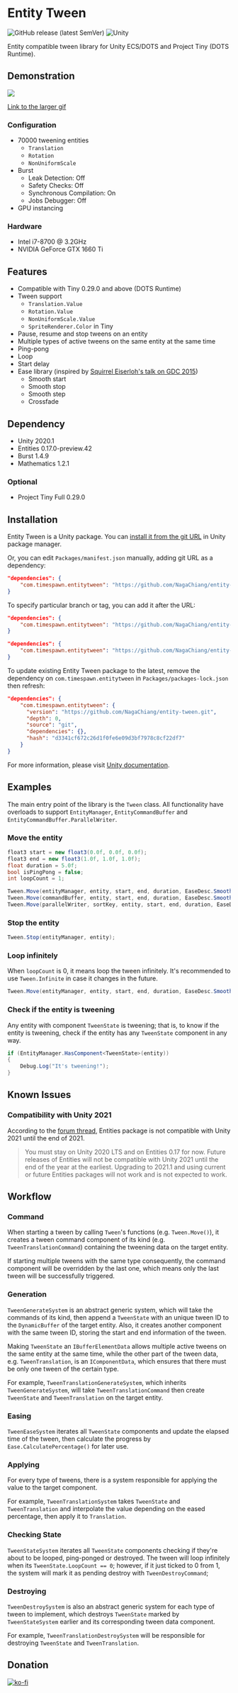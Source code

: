 # Entity Tween

![GitHub release (latest SemVer)](https://img.shields.io/github/v/release/nagachiang/entity-tween?sort=semver) ![Unity](https://github.com/NagaChiang/entity-tween/workflows/Unity/badge.svg)

Entity compatible tween library for Unity ECS/DOTS and Project Tiny (DOTS Runtime).

## Demonstration

![](https://i.imgur.com/3GM0RCE.gif)

[Link to the larger gif](https://i.imgur.com/3oZnviK.gif)

### Configuration

- 70000 tweening entities
    - `Translation`
    - `Rotation`
    - `NonUniformScale`
- Burst
    - Leak Detection: Off
    - Safety Checks: Off
    - Synchronous Compilation: On
    - Jobs Debugger: Off
- GPU instancing

### Hardware

- Intel i7-8700 @ 3.2GHz
- NVIDIA GeForce GTX 1660 Ti

## Features

- Compatible with Tiny 0.29.0 and above (DOTS Runtime)
- Tween support
    - `Translation.Value`
    - `Rotation.Value`
    - `NonUniformScale.Value`
    - `SpriteRenderer.Color` in Tiny
- Pause, resume and stop tweens on an entity
- Multiple types of active tweens on the same entity at the same time
- Ping-pong
- Loop
- Start delay
- Ease library (inspired by [Squirrel Eiserloh's talk on GDC 2015](https://www.youtube.com/watch?v=mr5xkf6zSzk))
    - Smooth start
    - Smooth stop
    - Smooth step
    - Crossfade

## Dependency

- Unity 2020.1
- Entities 0.17.0-preview.42
- Burst 1.4.9
- Mathematics 1.2.1

### Optional

- Project Tiny Full 0.29.0

## Installation

Entity Tween is a Unity package. You can [install it from the git URL](https://docs.unity3d.com/2020.1/Documentation/Manual/upm-ui-giturl.html) in Unity package manager.

Or, you can edit `Packages/manifest.json` manually, adding git URL as a dependency:

```json
"dependencies": {
    "com.timespawn.entitytween": "https://github.com/NagaChiang/entity-tween.git"
}
```

To specify particular branch or tag, you can add it after the URL:

```json
"dependencies": {
    "com.timespawn.entitytween": "https://github.com/NagaChiang/entity-tween.git#develop"
}
```

```json
"dependencies": {
    "com.timespawn.entitytween": "https://github.com/NagaChiang/entity-tween.git#v0.1.0"
}
```

To update existing Entity Tween package to the latest, remove the dependency on `com.timespawn.entitytween` in `Packages/packages-lock.json` then refresh:

```json
"dependencies": {
    "com.timespawn.entitytween": {
      "version": "https://github.com/NagaChiang/entity-tween.git",
      "depth": 0,
      "source": "git",
      "dependencies": {},
      "hash": "d3341cf672c26d1f0fe6e09d3bf7978c8cf22df7"
    }
}
```

For more information, please visit [Unity documentation](https://docs.unity3d.com/2020.1/Documentation/Manual/upm-git.html).

## Examples

The main entry point of the library is the `Tween` class. All functionality have overloads to support `EntityManager`, `EntityCommandBuffer` and `EntityCommandBuffer.ParallelWriter`.

### Move the entity

```cs
float3 start = new float3(0.0f, 0.0f, 0.0f);
float3 end = new float3(1.0f, 1.0f, 1.0f);
float duration = 5.0f;
bool isPingPong = false;
int loopCount = 1;

Tween.Move(entityManager, entity, start, end, duration, EaseDesc.SmoothStep, isPingPong, loopCount);
Tween.Move(commandBuffer, entity, start, end, duration, EaseDesc.SmoothStep, isPingPong, loopCount);
Tween.Move(parallelWriter, sortKey, entity, start, end, duration, EaseDesc.SmoothStep, isPingPong, loopCount);
```

### Stop the entity

```cs
Tween.Stop(entityManager, entity);
```

### Loop infinitely

When `loopCount` is 0, it means loop the tween infinitely. It's recommended to use `Tween.Infinite` in case it changes in the future.

```cs
Tween.Move(entityManager, entity, start, end, duration, EaseDesc.SmoothStep, isPingPong, Tween.Infinite);
```

### Check if the entity is tweening

Any entity with component `TweenState` is tweening; that is, to know if the entity is tweening, check if the entity has any `TweenState` component in any way.

```cs
if (EntityManager.HasComponent<TweenState>(entity))
{
    Debug.Log("It's tweening!");
}
```

## Known Issues

### Compatibility with Unity 2021

According to the [forum thread](https://forum.unity.com/threads/notice-on-dots-compatibility-with-unity-2021-1.1091800/), Entities package is not compatible with Unity 2021 until the end of 2021.

> You must stay on Unity 2020 LTS and on Entities 0.17 for now. Future releases of Entities will not be compatible with Unity 2021 until the end of the year at the earliest. Upgrading to 2021.1 and using current or future Entities packages will not work and is not expected to work.

## Workflow

### Command

When starting a tween by calling `Tween`'s functions (e.g. `Tween.Move()`), it creates a tween command component of its kind (e.g. `TweenTranslationCommand`) containing the tweening data on the target entity.

If starting multiple tweens with the same type consequently, the command component will be overridden by the last one, which means only the last tween will be successfully triggered.

### Generation

`TweenGenerateSystem` is an abstract generic system, which will take the commands of its kind, then append a `TweenState` with an unique tween ID to the `DynamicBuffer` of the target entity. Also, it creates another component with the same tween ID, storing the start and end information of the tween.

Making `TweenState` an `IBufferElementData` allows multiple active tweens on the same entity at the same time, while the other part of the tween data, e.g. `TweenTranslation`, is an `IComponentData`, which ensures that there must be only one tween of the certain type.

For example, `TweenTranslationGenerateSystem`, which inherits `TweenGenerateSystem`, will take `TweenTranslationCommand` then create `TweenState` and `TweenTranslation` on the target entity.

### Easing

`TweenEaseSystem` iterates all `TweenState` components and update the elapsed time of the tween, then calculate the progress by `Ease.CalculatePercentage()` for later use.

### Applying

For every type of tweens, there is a system responsible for applying the value to the target component.

For example, `TweenTranslationSystem` takes `TweenState` and `TweenTranslation` and interpolate the value depending on the eased percentage, then apply it to `Translation`.

### Checking State

`TweenStateSystem` iterates all `TweenState` components checking if they're about to be looped, ping-ponged or destroyed. The tween will loop infinitely when its `TweenState.LoopCount == 0`; however, if it just ticked to 0 from 1, the system will mark it as pending destroy with `TweenDestroyCommand`;

### Destroying

`TweenDestroySystem` is also an abstract generic system for each type of tween to implement, which destroys `TweenState` marked by `TweenStateSystem` earlier and its corresponding tween data component.

For example, `TweenTranslationDestroySystem` will be responsible for destroying `TweenState` and `TweenTranslation`.

## Donation

[![ko-fi](https://www.ko-fi.com/img/githubbutton_sm.svg)](https://ko-fi.com/C0C12EHR2)